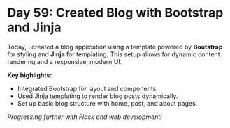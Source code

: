 # Day 59: Created Blog with Bootstrap and Jinja

Today, I created a blog application using a template powered by **Bootstrap** for styling and **Jinja** for templating. This setup allows for dynamic content rendering and a responsive, modern UI.

**Key highlights:**

- Integrated Bootstrap for layout and components.
- Used Jinja templating to render blog posts dynamically.
- Set up basic blog structure with home, post, and about pages.

_Progressing further with Flask and web development!_
